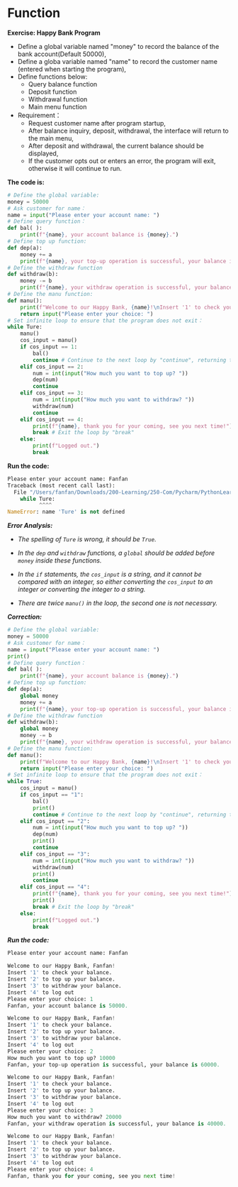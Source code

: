 # Function

**Exercise: Happy Bank Program**
- Define a global variable named "money" to record the balance of the bank account(Default 50000),
- Define a globa variable named "name" to record the customer name (entered when starting the program),
- Define functions below:
  - Query balance function
  - Deposit function
  - Withdrawal function
  - Main menu function
- Requirement：
  - Request customer name after program startup,
  - After balance inquiry, deposit, withdrawal, the interface will return to the main menu,
  - After deposit and withdrawal, the current balance should be displayed,
  - If the customer opts out or enters an error, the program will exit, otherwise it will continue to run.

**The code is:**

```py
# Define the global variable:
money = 50000
# Ask customer for name：
name = input("Please enter your account name: ")
# Define query function：
def bal( ):
    print(f"{name}, your account balance is {money}.")
# Define top up function:
def dep(a):
    money += a
    print(f"{name}, your top-up operation is successful, your balance is {money}.")
# Define the withdraw function
def withdraw(b):
    money -= b
    print(f"{name}, your withdraw operation is successful, your balance is {money}.")
# Define the manu function:
def manu():
    print(f"Welcome to our Happy Bank, {name}!\nInsert '1' to check your balance.\nInsert '2' to top up your balance.\nInsert '3' to withdraw your balance.\nInsert '4' to log out")
    return input("Please enter your choice: ")
# Set infinite loop to ensure that the program does not exit：
while Ture:
    manu()
    cos_input = manu()
    if cos_input == 1:
        bal()
        continue # Continue to the next loop by "continue", returning to the main menu.
    elif cos_input == 2:
        num = int(input("How much you want to top up? "))
        dep(num)
        continue
    elif cos_input == 3:
        num = int(input("How much you want to withdraw? "))
        withdraw(num)
        continue
    elif cos_input == 4:
        print(f"{name}, thank you for your coming, see you next time!")
        break # Exit the loop by "break"
    else:
        print(f"Logged out.")
        break
```

**Run the code:**

```py
Please enter your account name: Fanfan
Traceback (most recent call last):
  File "/Users/fanfan/Downloads/200-Learning/250-Com/Pycharm/PythonLearning.py", line 21, in <module>
    while Ture:
          ^^^^
NameError: name 'Ture' is not defined
```

_**Error Analysis:**_

- _The spelling of `Ture` is wrong, it should be `True`._

- _In the `dep` and `withdraw` functions, a `global` should be added before `money` inside these functions._

- _In the `if` statements, the `cos_input` is a string, and it cannot be compared with an integer, so either converting the `cos_input` to an integer or converting the integer to a string._

- _There are twice `manu()` in the loop, the second one is not necessary._

_**Correction:**_

```py
# Define the global variable:
money = 50000
# Ask customer for name：
name = input("Please enter your account name: ")
print()
# Define query function：
def bal( ):
    print(f"{name}, your account balance is {money}.")
# Define top up function:
def dep(a):
    global money
    money += a
    print(f"{name}, your top-up operation is successful, your balance is {money}.")
# Define the withdraw function
def withdraw(b):
    global money
    money -= b
    print(f"{name}, your withdraw operation is successful, your balance is {money}.")
# Define the manu function:
def manu():
    print(f"Welcome to our Happy Bank, {name}!\nInsert '1' to check your balance.\nInsert '2' to top up your balance.\nInsert '3' to withdraw your balance.\nInsert '4' to log out")
    return input("Please enter your choice: ")
# Set infinite loop to ensure that the program does not exit：
while True:
    cos_input = manu()
    if cos_input == "1":
        bal()
        print()
        continue # Continue to the next loop by "continue", returning to the main menu.
    elif cos_input == "2":
        num = int(input("How much you want to top up? "))
        dep(num)
        print()
        continue
    elif cos_input == "3":
        num = int(input("How much you want to withdraw? "))
        withdraw(num)
        print()
        continue
    elif cos_input == "4":
        print(f"{name}, thank you for your coming, see you next time!")
        print()
        break # Exit the loop by "break"
    else:
        print(f"Logged out.")
        break
```

_**Run the code:**_

```py
Please enter your account name: Fanfan

Welcome to our Happy Bank, Fanfan!
Insert '1' to check your balance.
Insert '2' to top up your balance.
Insert '3' to withdraw your balance.
Insert '4' to log out
Please enter your choice: 1
Fanfan, your account balance is 50000.

Welcome to our Happy Bank, Fanfan!
Insert '1' to check your balance.
Insert '2' to top up your balance.
Insert '3' to withdraw your balance.
Insert '4' to log out
Please enter your choice: 2
How much you want to top up? 10000
Fanfan, your top-up operation is successful, your balance is 60000.

Welcome to our Happy Bank, Fanfan!
Insert '1' to check your balance.
Insert '2' to top up your balance.
Insert '3' to withdraw your balance.
Insert '4' to log out
Please enter your choice: 3
How much you want to withdraw? 20000
Fanfan, your withdraw operation is successful, your balance is 40000.

Welcome to our Happy Bank, Fanfan!
Insert '1' to check your balance.
Insert '2' to top up your balance.
Insert '3' to withdraw your balance.
Insert '4' to log out
Please enter your choice: 4
Fanfan, thank you for your coming, see you next time!
```





